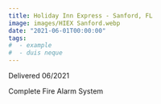```yaml
---
title: Holiday Inn Express - Sanford, FL
image: images/HIEX Sanford.webp
date: "2021-06-01T00:00:00"
tags:
#  - example
#  - duis neque
---
```

Delivered 06/2021
<!-- more -->
Complete Fire Alarm System
